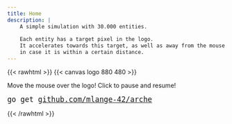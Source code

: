 ```yaml
---
title: Home
description: |
    A simple simulation with 30.000 entities.
    
    Each entity has a target pixel in the logo.
    It accelerates towards this target, as well as away from the mouse pointer
    in case it is within a certain distance.
---
```


{{< rawhtml >}}
{{< canvas logo 880 480 >}}

<p id="instructions">Move the mouse over the logo! Click to pause and resume!</p>
<p><tt style="font-size: 120%">go get <a href="https://github.com/mlange-42/arche">github.com/mlange-42/arche</a></tt>
</p>
{{< /rawhtml >}}
